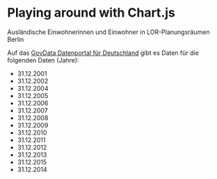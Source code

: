 # Playing around with Chart.js

Ausländische Einwohnerinnen und Einwohner in LOR-Planungsräumen Berlin

Auf das [GovData Datenportal für Deutschland](https://www.govdata.de/) gibt es Daten für die folgenden Daten (Jahre):
- 31.12.2001
- 31.12.2002
- 31.12.2004
- 31.12.2005
- 31.12.2006
- 31.12.2007
- 31.12.2008
- 31.12.2009
- 31.12.2010
- 31.12.2011
- 31.12.2012
- 31.12.2013
- 31.12.2015
- 31.12.2014
